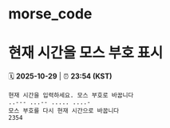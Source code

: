 # morse_code
# 현재 시간을 모스 부호 표시
<!-- MORSE_TIME_START -->
🗓️ **2025-10-29** | ⏰ **23:54 (KST)**

```
현재 시간을 입력하세요. 모스 부호로 바꿉니다
..--- ...-- ..... ....-
모스 부호를 다시 현재 시간으로 바꿉니다
2354
```
<!-- MORSE_TIME_END -->
